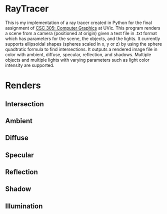 # RayTracer

This is my implementation of a ray tracer created in Python for the final assignment of [CSC 305: Computer Graphics](https://www.uvic.ca/calendar/undergrad/index.php#/courses/H1p5ku6XV) at UVic. This program renders a scene from a camera (positioned at origin) given a test file in .txt format which has parameters for the scene, the objects, and the lights. It currently supports ellipsoidal shapes (spheres scaled in x, y or z) by using the sphere quadtratic formula to find intersections. It outputs a rendered image file in color with ambient, diffuse, specular, reflection, and shadows. Multiple objects and multiple lights with varying parameters such as light color intensity are supported.

# Renders

## Intersection

## Ambient

## Diffuse

## Specular

## Reflection

## Shadow

## Illumination
